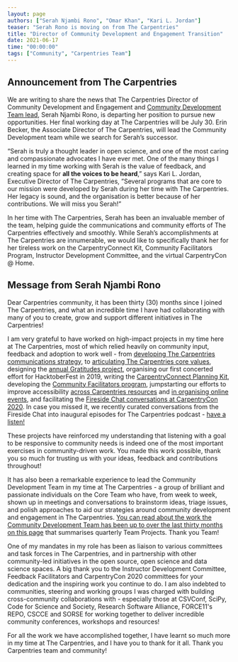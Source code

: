 ```yaml
---
layout: page
authors: ["Serah Njambi Rono", "Omar Khan", "Kari L. Jordan"]
teaser: "Serah Rono is moving on from The Carpentries"
title: "Director of Community Development and Engagement Transition"
date: 2021-06-17
time: "00:00:00"
tags: ["Community", "Carpentries Team"]
---
```


## Announcement from The Carpentries

We are writing to share the news that The Carpentries Director of Community Development and Engagement and [Community Development Team lead](https://carpentries.org/core-team-projects/#community-development-team), Serah Njambi Rono, is departing her position to pursue new opportunities. Her final working day at The Carpentries will be July 30. Erin Becker, the Associate Director of The Carpentries, will lead the Community Development team while we search for Serah’s successor.

“Serah is truly a thought leader in open science, and one of the most caring and compassionate advocates I have ever met. One of the many things I learned in my time working with Serah is the value of feedback, and creating space for **all the voices to be heard**,” says Kari L. Jordan, Executive Director of The Carpentries, ”Several programs that are core to our mission were developed by Serah during her time with The Carpentries. Her legacy is sound, and the organisation is better because of her contributions. We will miss you Serah!”

In her time with The Carpentries, Serah has been an invaluable member of the team, helping guide the communications and community efforts of The Carpentries effectively and smoothly. While Serah’s accomplishments at The Carpentries are innumerable, we would like to specifically thank her for her tireless work on the CarpentryConnect Kit, Community Facilitators Program, Instructor Development Committee, and the virtual CarpentryCon @ Home.

## Message from Serah Njambi Rono

Dear Carpentries community, it has been thirty (30) months since I joined The Carpentries, and what an incredible time I have had collaborating with many of you to create, grow and support different initiatives in The Carpentries!

I am very grateful to have worked on high-impact projects in my time here at The Carpentries, most of which relied heavily on community input, feedback and adoption to work well - from [developing The Carpentries communications strategy](https://carpentries.org/blog/2019/07/carpentries-comms-strategy/), to [articulating The Carpentries core values](https://carpentries.org/blog/2019/11/carpentries-values/), designing the [annual Gratitudes project](https://carpentries.org/blog/2019/11/carpentries-gratitudes-series/), organising our first concerted effort for HacktoberFest in 2019, writing the [CarpentryConnect Planning Kit](https://carpentries.org/blog/2020/04/carpentryconnect-planning-kit/), developing the [Community Facilitators program](https://carpentries.org/posts-by-tags/#blog-tag-community-facilitators), jumpstarting our efforts to improve accessibility [across Carpentries resources](https://carpentries.org/blog/2021/02/improving-accessibility-across-carpentries-resources/) and [in organising online events](https://carpentries.org/blog/2021/02/prioritising-accessibility-virtual-events/), and facilitating the [Fireside Chat conversations at CarpentryCon 2020](https://2020.carpentrycon.org/schedule/#session-62). In case you missed it, we recently curated conversations from the Fireside Chat into inaugural episodes for The Carpentries podcast - [have a listen!](https://carpentries.org/podcasts/)

These projects have reinforced my understanding that listening with a goal to be responsive to community needs is indeed one of the most important exercises in community-driven work. You made this work possible, thank you so much for trusting us with your ideas, feedback and contributions throughout!

It has also been a remarkable experience to lead the Community Development Team in my time at The Carpentries - a group of brilliant and passionate individuals on the Core Team who have, from week to week, shown up in meetings and conversations to brainstorm ideas, triage issues, and polish approaches to aid our strategies around community development and engagement in The Carpentries. [You can read about the work the Community Development Team has been up to over the last thirty months on this page](https://carpentries.org/core-team-projects/#community-development-team) that summarises quarterly Team Projects. Thank you Team!

One of my mandates in my role has been as liaison to various committees and task forces in The Carpentries, and in partnership with other community-led initiatives in the open source, open science and data science spaces. A big thank you to the Instructor Development Committee, Feedback Facilitators and CarpentryCon 2020 committees for your dedication and the inspiring work you continue to do. I am also indebted to communities, steering and working groups I was charged with building cross-community collaborations with - especially those at CSVConf, SciPy, Code for Science and Society, Research Software Alliance, FORCE11's REPO, CSCCE and SORSE for working together to deliver incredible community conferences, workshops and resources!

For all the work we have accomplished together, I have learnt so much more in my time at The Carpentries, and I have you to thank for it all. Thank you Carpentries team and community!

